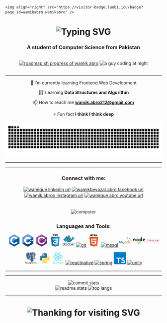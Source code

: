     <img align="right" src="https://visitor-badge.laobi.icu/badge?page_id=wamikabro.wamikabro" />
<h1 align="center">
    <img src="https://readme-typing-svg.herokuapp.com?font=JetBrains+Mono&weight=800&size=35&duration=4000&pause=1000&color=00FF00&center=true&vCenter=true&random=false&width=500&height=70&lines=Salam%F0%9F%91%8B;I'm+Wamique!" alt="Typing SVG" />
</h1>

<h3 align="center">A student of Computer Science from Pakistan</h3>

<br/>

  <div align="center"> 
<a href="https://roadmap.sh"><img src="https://roadmap.sh/card/tall/64ea7f80b128dce3cb7c3282?variant=dark" alt="roadmap.sh progress of wamik abro"></a>
    <img src="https://i.pinimg.com/originals/e4/26/70/e426702edf874b181aced1e2fa5c6cde.gif" alt="a guy coding at night" />
  </div>

  <br/>
  <hr>
<div align="center">
    
🔭 I’m currently learning Frontend Web Development

👨‍💻 Learning **Data Structures and Algorithm**

📫 How to reach me **wamik.abro212@gmail.com**

⚡ Fun fact **I think I think deep**

  </div>

![snake gif](https://github.com/wamikabro/wamikabro/blob/output/github-contribution-grid-snake.svg)

<hr>

<table align="center">
  <!-- First Row -->
  <tr>
    <td colspan="2" align="center">
      <h3>Connect with me:</h3>
      <p>
        <a href="https://linkedin.com/in/wamique" target="blank"><img align="center" src="https://img.shields.io/badge/LinkedIn-blue?style=for-the-badge&logo=linkedin&logoColor=white" alt="wamique linkedin url" /></a>
        <a href="https://fb.com/wamikbeyazat.abro" target="blank"><img align="center" src="https://img.shields.io/badge/Facebook-blue?style=for-the-badge&logo=facebook&logoColor=white" alt="wamikbeyazat.abro facebook url"/></a>
        <a href="https://instagram.com/wamik.abroo" target="blank"><img align="center" src="https://img.shields.io/badge/Instagram-purple?style=for-the-badge&logo=instagram&logoColor=white" alt="wamik.abroo instagram url"/></a>
        <a href="https://www.youtube.com/@wamique" target="blank"><img align="center" src="https://img.shields.io/badge/youtube-red?style=for-the-badge&logo=youtube&logoColor=white" alt="wamique abro youtube url"/></a>
      </p>
            <br/>
    </td>
  </tr>
    <!-- Third Row -->
  <tr>
    <td colspan="2" align="center">
      <img src="https://github.com/wamikabro/wamikabro/assets/62086478/c9d2f7fc-18d9-4bda-a160-0bfa46ee08ea" alt="computer"/>
    </td>
  </tr>
    <!-- Second Row -->
<tr>
  <td colspan="2" align="center">
    <h3>Languages and Tools:</h3>
    <p>
      <a href="https://www.cprogramming.com/" target="_blank" rel="noreferrer"><img src="https://raw.githubusercontent.com/devicons/devicon/master/icons/c/c-original.svg" alt="c" width="40" height="40"/></a>
      <a href="https://www.w3schools.com/cpp/" target="_blank" rel="noreferrer"><img src="https://raw.githubusercontent.com/devicons/devicon/master/icons/cplusplus/cplusplus-original.svg" alt="cplusplus" width="40" height="40"/></a>
      <a href="https://www.w3schools.com/cs/" target="_blank" rel="noreferrer"><img src="https://raw.githubusercontent.com/devicons/devicon/master/icons/csharp/csharp-original.svg" alt="csharp" width="40" height="40"/></a>
      <a href="https://www.w3schools.com/css/" target="_blank" rel="noreferrer"><img src="https://raw.githubusercontent.com/devicons/devicon/master/icons/css3/css3-original-wordmark.svg" alt="css3" width="40" height="40"/></a>
      <a href="https://www.docker.com/" target="_blank" rel="noreferrer"><img src="https://raw.githubusercontent.com/devicons/devicon/master/icons/docker/docker-original-wordmark.svg" alt="docker" width="40" height="40"/></a>
      <a href="https://git-scm.com/" target="_blank" rel="noreferrer"><img src="https://www.vectorlogo.zone/logos/git-scm/git-scm-icon.svg" alt="git" width="40" height="40"/></a>
      <a href="https://www.w3.org/html/" target="_blank" rel="noreferrer"><img src="https://raw.githubusercontent.com/devicons/devicon/master/icons/html5/html5-original-wordmark.svg" alt="html5" width="40" height="40"/></a>
        <a href="https://www.microsoft.com/en-us/sql-server" target="_blank" rel="noreferrer"><img src="https://www.svgrepo.com/show/303229/microsoft-sql-server-logo.svg" alt="mssql" width="40" height="40"/></a>
      <a href="https://www.mysql.com/" target="_blank" rel="noreferrer"><img src="https://raw.githubusercontent.com/devicons/devicon/master/icons/mysql/mysql-original-wordmark.svg" alt="mysql" width="40" height="40"/></a>
      <a href="https://nodejs.org" target="_blank" rel="noreferrer"><img src="https://raw.githubusercontent.com/devicons/devicon/master/icons/nodejs/nodejs-original-wordmark.svg" alt="nodejs" width="40" height="40"/></a>
    <a href="https://www.oracle.com/" target="_blank" rel="noreferrer"><img src="https://raw.githubusercontent.com/devicons/devicon/master/icons/oracle/oracle-original.svg" alt="oracle" width="40" height="40"/></a>
    </p>
      <a href="https://www.postgresql.org" target="_blank" rel="noreferrer"><img src="https://raw.githubusercontent.com/devicons/devicon/master/icons/postgresql/postgresql-original-wordmark.svg" alt="postgresql" width="40" height="40"/></a>
      <a href="https://www.python.org" target="_blank" rel="noreferrer"><img src="https://raw.githubusercontent.com/devicons/devicon/master/icons/python/python-original.svg" alt="python" width="40" height="40"/></a>
        <a href="https://reactjs.org/" target="_blank" rel="noreferrer"><img src="https://raw.githubusercontent.com/devicons/devicon/master/icons/react/react-original-wordmark.svg" alt="react" width="40" height="40"/></a>
      <a href="https://reactnative.dev/" target="_blank" rel="noreferrer"><img src="https://reactnative.dev/img/header_logo.svg" alt="reactnative" width="40" height="40"/></a>
      <a href="https://spring.io/" target="_blank" rel="noreferrer"><img src="https://www.vectorlogo.zone/logos/springio/springio-icon.svg" alt="spring" width="40" height="40"/></a>
      <a href="https://www.typescriptlang.org/" target="_blank" rel="noreferrer"><img src="https://raw.githubusercontent.com/devicons/devicon/master/icons/typescript/typescript-original.svg" alt="typescript" width="40" height="40"/></a>
      <a href="https://unity.com/" target="_blank" rel="noreferrer"><img src="https://www.vectorlogo.zone/logos/unity3d/unity3d-icon.svg" alt="unity" width="40" height="40"/></a>
    </p>
  </td>
</tr>
</table>


</div>
<hr>
<div align=center>
    <img src="https://streak-stats.demolab.com?user=wamikabro&theme=youtube-dark" alt="commit stats" />
    <br/>
  <img width=390 src="https://github-readme-stats-salesp07.vercel.app/api?username=wamikabro&count_private=true&show_icons=true&theme=dark&rank_icon=github&border_radius=10" alt="readme stats" />
  <img align="top" src="https://github-readme-stats.vercel.app/api/top-langs?username=wamikabro&layout=compact&langs_count=8&card_width=330&theme=dark" alt="top langs" />
</div>

<hr/>
<h1 align="center">
    <img src="https://readme-typing-svg.herokuapp.com?font=JetBrains+Mono&weight=800&size=35&duration=2000&pause=500&color=00FF00&center=true&vCenter=true&random=false&width=500&height=70&lines=Thanks+For+Visiting+%E2%9D%A4%EF%B8%8F;See+You+%F0%9F%A4%8D" alt="Thanking for visiting SVG" />
</h1>
